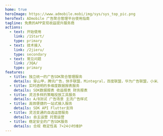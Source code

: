 ```yaml
---
home: true
heroImage: https://www.admobile.mobi/img/sys/sys_top_pic.png
heroText: ADmobile 广告聚合管理平台使用指南
tagline: 免费的APP变现收益提升服务商
actions:
  - text: 开始使用
    link: /1Start/
    type: primary
  - text: 技术接入
    link: /2jieru/
    type: secondary
  - text: 常见问题
    link: /3QA/
    type: primary
features:
  - title: 独立统一的广告SDK聚合管理服务
    details: 穿山甲，腾讯广告，快手联盟，Mintegral，百度联盟，华为广告联盟，小米广告联盟
  - title: 实时透明的多维度数据报表服务
    details: SDK数据报表 收益报表 财务报表
  - title: 灵活多样的策略投放工具服务
    details: A/B测试 广告场景 主流广告样式
  - title: 高效便捷的一站式接入服务
    details: SDK API Flutter支持
  - title: 灵活变通的自选运营服务
    details: 自主运营 托管运营
  - title: 稳定安全的广告SDK服务
    details: 合规 稳定性高 7×24小时维护
---
```


